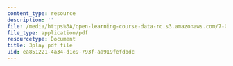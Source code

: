 ```yaml
---
content_type: resource
description: ''
file: /media/https%3A/open-learning-course-data-rc.s3.amazonaws.com/7-012-introduction-to-biology-fall-2004/ea8512214a34d1e9793faa919fefdbdc_BAldLXDPWZM.pdf
file_type: application/pdf
resourcetype: Document
title: 3play pdf file
uid: ea851221-4a34-d1e9-793f-aa919fefdbdc
---
```

